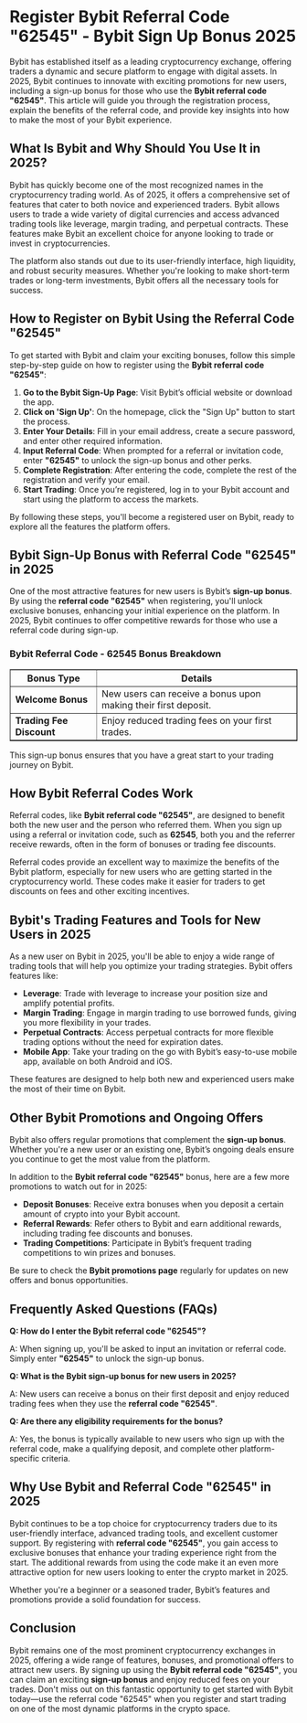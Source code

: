<h1>Register Bybit Referral Code "62545" - Bybit Sign Up Bonus 2025</h1>

<p>Bybit has established itself as a leading cryptocurrency exchange, offering traders a dynamic and secure platform to engage with digital assets. In 2025, Bybit continues to innovate with exciting promotions for new users, including a sign-up bonus for those who use the <strong>Bybit referral code "62545"</strong>. This article will guide you through the registration process, explain the benefits of the referral code, and provide key insights into how to make the most of your Bybit experience.</p>

<h2>What Is Bybit and Why Should You Use It in 2025?</h2>

<p>Bybit has quickly become one of the most recognized names in the cryptocurrency trading world. As of 2025, it offers a comprehensive set of features that cater to both novice and experienced traders. Bybit allows users to trade a wide variety of digital currencies and access advanced trading tools like leverage, margin trading, and perpetual contracts. These features make Bybit an excellent choice for anyone looking to trade or invest in cryptocurrencies.</p>

<p>The platform also stands out due to its user-friendly interface, high liquidity, and robust security measures. Whether you're looking to make short-term trades or long-term investments, Bybit offers all the necessary tools for success.</p>

<h2>How to Register on Bybit Using the Referral Code "62545"</h2>

<p>To get started with Bybit and claim your exciting bonuses, follow this simple step-by-step guide on how to register using the <strong>Bybit referral code "62545"</strong>:</p>

<ol>
    <li><strong>Go to the Bybit Sign-Up Page</strong>: Visit Bybit’s official website or download the app.</li>
    <li><strong>Click on 'Sign Up'</strong>: On the homepage, click the "Sign Up" button to start the process.</li>
    <li><strong>Enter Your Details</strong>: Fill in your email address, create a secure password, and enter other required information.</li>
    <li><strong>Input Referral Code</strong>: When prompted for a referral or invitation code, enter <strong>"62545"</strong> to unlock the sign-up bonus and other perks.</li>
    <li><strong>Complete Registration</strong>: After entering the code, complete the rest of the registration and verify your email.</li>
    <li><strong>Start Trading</strong>: Once you’re registered, log in to your Bybit account and start using the platform to access the markets.</li>
</ol>

<p>By following these steps, you'll become a registered user on Bybit, ready to explore all the features the platform offers.</p>

<h2>Bybit Sign-Up Bonus with Referral Code "62545" in 2025</h2>

<p>One of the most attractive features for new users is Bybit’s <strong>sign-up bonus</strong>. By using the <strong>referral code "62545"</strong> when registering, you'll unlock exclusive bonuses, enhancing your initial experience on the platform. In 2025, Bybit continues to offer competitive rewards for those who use a referral code during sign-up.</p>

<h3>Bybit Referral Code - 62545 Bonus Breakdown</h3>

<table border="1">
    <thead>
        <tr>
            <th><strong>Bonus Type</strong></th>
            <th><strong>Details</strong></th>
        </tr>
    </thead>
    <tbody>
        <tr>
            <td><strong>Welcome Bonus</strong></td>
            <td>New users can receive a bonus upon making their first deposit.</td>
        </tr>
        <tr>
            <td><strong>Trading Fee Discount</strong></td>
            <td>Enjoy reduced trading fees on your first trades.</td>
        </tr>
    </tbody>
</table>

<p>This sign-up bonus ensures that you have a great start to your trading journey on Bybit.</p>

<h2>How Bybit Referral Codes Work</h2>

<p>Referral codes, like <strong>Bybit referral code "62545"</strong>, are designed to benefit both the new user and the person who referred them. When you sign up using a referral or invitation code, such as <strong>62545</strong>, both you and the referrer receive rewards, often in the form of bonuses or trading fee discounts.</p>

<p>Referral codes provide an excellent way to maximize the benefits of the Bybit platform, especially for new users who are getting started in the cryptocurrency world. These codes make it easier for traders to get discounts on fees and other exciting incentives.</p>

<h2>Bybit's Trading Features and Tools for New Users in 2025</h2>

<p>As a new user on Bybit in 2025, you'll be able to enjoy a wide range of trading tools that will help you optimize your trading strategies. Bybit offers features like:</p>

<ul>
    <li><strong>Leverage</strong>: Trade with leverage to increase your position size and amplify potential profits.</li>
    <li><strong>Margin Trading</strong>: Engage in margin trading to use borrowed funds, giving you more flexibility in your trades.</li>
    <li><strong>Perpetual Contracts</strong>: Access perpetual contracts for more flexible trading options without the need for expiration dates.</li>
    <li><strong>Mobile App</strong>: Take your trading on the go with Bybit’s easy-to-use mobile app, available on both Android and iOS.</li>
</ul>

<p>These features are designed to help both new and experienced users make the most of their time on Bybit.</p>

<h2>Other Bybit Promotions and Ongoing Offers</h2>

<p>Bybit also offers regular promotions that complement the <strong>sign-up bonus</strong>. Whether you're a new user or an existing one, Bybit’s ongoing deals ensure you continue to get the most value from the platform.</p>

<p>In addition to the <strong>Bybit referral code "62545"</strong> bonus, here are a few more promotions to watch out for in 2025:</p>

<ul>
    <li><strong>Deposit Bonuses</strong>: Receive extra bonuses when you deposit a certain amount of crypto into your Bybit account.</li>
    <li><strong>Referral Rewards</strong>: Refer others to Bybit and earn additional rewards, including trading fee discounts and bonuses.</li>
    <li><strong>Trading Competitions</strong>: Participate in Bybit’s frequent trading competitions to win prizes and bonuses.</li>
</ul>

<p>Be sure to check the <strong>Bybit promotions page</strong> regularly for updates on new offers and bonus opportunities.</p>

<h2>Frequently Asked Questions (FAQs)</h2>

<p><strong>Q: How do I enter the Bybit referral code "62545"?</strong></p>
<p>A: When signing up, you'll be asked to input an invitation or referral code. Simply enter <strong>"62545"</strong> to unlock the sign-up bonus.</p>

<p><strong>Q: What is the Bybit sign-up bonus for new users in 2025?</strong></p>
<p>A: New users can receive a bonus on their first deposit and enjoy reduced trading fees when they use the <strong>referral code "62545"</strong>.</p>

<p><strong>Q: Are there any eligibility requirements for the bonus?</strong></p>
<p>A: Yes, the bonus is typically available to new users who sign up with the referral code, make a qualifying deposit, and complete other platform-specific criteria.</p>

<h2>Why Use Bybit and Referral Code "62545" in 2025</h2>

<p>Bybit continues to be a top choice for cryptocurrency traders due to its user-friendly interface, advanced trading tools, and excellent customer support. By registering with <strong>referral code "62545"</strong>, you gain access to exclusive bonuses that enhance your trading experience right from the start. The additional rewards from using the code make it an even more attractive option for new users looking to enter the crypto market in 2025.</p>

<p>Whether you're a beginner or a seasoned trader, Bybit’s features and promotions provide a solid foundation for success.</p>

<h2>Conclusion</h2>

<p>Bybit remains one of the most prominent cryptocurrency exchanges in 2025, offering a wide range of features, bonuses, and promotional offers to attract new users. By signing up using the <strong>Bybit referral code "62545"</strong>, you can claim an exciting <strong>sign-up bonus</strong> and enjoy reduced fees on your trades. Don't miss out on this fantastic opportunity to get started with Bybit today—use the referral code "62545" when you register and start trading on one of the most dynamic platforms in the crypto space.</p>

</body>
</html>
